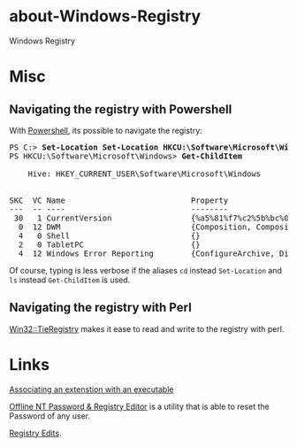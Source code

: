 about-Windows-Registry
======================

Windows Registry

# Misc

## Navigating the registry with Powershell

With [Powershell](https://github.com/ReneNyffenegger/about-powershell), its possible to navigate the registry:

<pre>PS C:&gt; <b>Set-Location Set-Location HKCU:\Software\Microsoft\Windows</b>
PS HKCU:\Software\Microsoft\Windows&gt; <b>Get-ChildItem</b>

    Hive: HKEY_CURRENT_USER\Software\Microsoft\Windows


SKC  VC Name                           Property
---  -- ----                           --------
 30   1 CurrentVersion                 {%a5%81%f7%c2%5b%bc%0b%ad%56%96%ee%4a%2c%67%2e%b4%a0%bf%d2%f1%d7%2a%2b%20%9e%c0%94%7b%66%ad%64%58}
  0  12 DWM                            {Composition, CompositionPolicy, ColorizationColor, ColorizationColorBalance...}
  4   0 Shell                          {}
  2   0 TabletPC                       {}
  4  12 Windows Error Reporting        {ConfigureArchive, DisableArchive, Disabled, DisableQueue...}
</pre>

Of course, typing is less verbose if the aliases `cd` instead `Set-Location` and `ls` instead `Get-ChildItem` is used.

## Navigating the registry with Perl

[Win32::TieRegistry](https://github.com/ReneNyffenegger/PerlModules/tree/master/Win32/TieRegistry) makes it ease to read and write to the registry with perl.

# Links

[Associating an extenstion with an executable](HKEY_CURRENT_USER/Software/Classes/README.md#assoc)

[Offline NT Password & Registry Editor](http://pogostick.net/~pnh/ntpasswd/) is a utility that is able to reset the Password of any user.

[Registry Edits](http://www.theeldergeek.com/registry_edits.htm).
